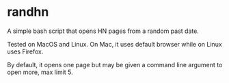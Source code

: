 # randhn

A simple bash script that opens HN pages from a random past date.

Tested on MacOS and Linux. On Mac, it uses default browser while on Linux uses Firefox.

By default, it opens one page but may be given a command line argument to open more, max limit 5.

